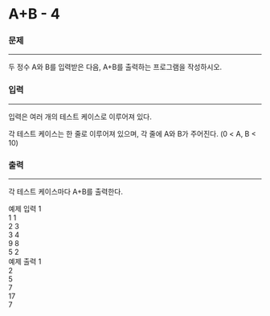 # A+B - 4

### 문제

---
두 정수 A와 B를 입력받은 다음, A+B를 출력하는 프로그램을 작성하시오.

### 입력

---
입력은 여러 개의 테스트 케이스로 이루어져 있다.

각 테스트 케이스는 한 줄로 이루어져 있으며, 각 줄에 A와 B가 주어진다. (0 < A, B < 10)

### 출력

---
각 테스트 케이스마다 A+B를 출력한다.

예제 입력 1<br>
1 1<br>
2 3<br>
3 4<br>
9 8<br>
5 2<br>
예제 출력 1<br>
2<br>
5<br>
7<br>
17<br>
7<br>
